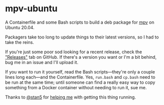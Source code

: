 # mpv-ubuntu

A Containerfile and some Bash scripts to build a deb package
for [mpv](https://mpv.io) on Ubuntu 20.04.

Packagers take too long to update things to their latest versions, so I
had to take the reins.

If you're just some poor sod looking for a recent release, check the
["Releases"](https://github.com/supersonichub1/mpv-ubuntu/releases)
tab on GitHub. If there's a version you want or I'm a bit behind,
bug me in an issue and I'll upload it.

If you want to run it yourself, read the Bash scripts—they're only a couple
lines long each—and the Containerfile. Yes, `run.bash` and `cp.bash` need to
be run at the same time; until someone can find a really easy way to copy something
from a Docker container without needing to run it, sue me.

Thanks to [@stan5](https://github.com/sfan5) for
[helping me](https://github.com/mpv-player/mpv-build/issues/169) with getting
this thing running.
